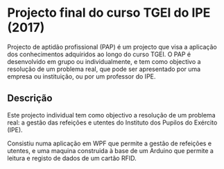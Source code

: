 # Projecto final do curso TGEI do IPE (2017)

Projecto de aptidão profissional (PAP) é um projecto que visa a aplicação dos conhecimentos adquiridos ao longo do curso TGEI. O PAP é desenvolvido em grupo ou individualmente, e tem como objectivo a resolução de um problema real, que pode ser apresentado por uma empresa ou instituição, ou por um professor do IPE.

## Descrição

Este projecto individual tem como objectivo a resolução de um problema real: a gestão das refeições e utentes do Instituto dos Pupilos do Exército (IPE).

Consistiu numa aplicação em WPF que permite a gestão de refeições e utentes, e uma maquina construida à base de um Arduino que permite a leitura e registo de dados de um cartão RFID.
